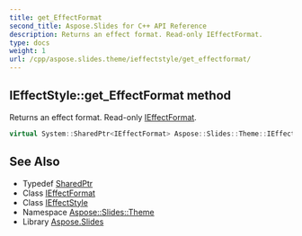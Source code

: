 ```yaml
---
title: get_EffectFormat
second_title: Aspose.Slides for C++ API Reference
description: Returns an effect format. Read-only IEffectFormat.
type: docs
weight: 1
url: /cpp/aspose.slides.theme/ieffectstyle/get_effectformat/
---
```

## IEffectStyle::get_EffectFormat method


Returns an effect format. Read-only [IEffectFormat](../../../aspose.slides/ieffectformat/).

```cpp
virtual System::SharedPtr<IEffectFormat> Aspose::Slides::Theme::IEffectStyle::get_EffectFormat()=0
```

## See Also

* Typedef [SharedPtr](../../../system/sharedptr/)
* Class [IEffectFormat](../../../aspose.slides/ieffectformat/)
* Class [IEffectStyle](../)
* Namespace [Aspose::Slides::Theme](../../)
* Library [Aspose.Slides](../../../)
